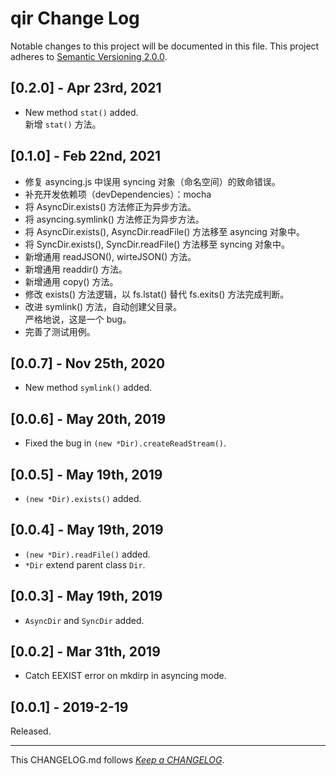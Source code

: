 #   qir Change Log

Notable changes to this project will be documented in this file. This project adheres to [Semantic Versioning 2.0.0](http://semver.org/).

##	[0.2.0] - Apr 23rd, 2021

*	New method `stat()` added.  
	新增 `stat()` 方法。

##	[0.1.0] - Feb 22nd, 2021

*	修复 asyncing.js 中误用 syncing 对象（命名空间）的致命错误。
*	补充开发依赖项（devDependencies）：mocha
*	将 AsyncDir.exists() 方法修正为异步方法。
*	将 asyncing.symlink() 方法修正为异步方法。
*	将 AsyncDir.exists(), AsyncDir.readFile() 方法移至 asyncing 对象中。
*	将 SyncDir.exists(), SyncDir.readFile() 方法移至 syncing 对象中。
*	新增通用 readJSON(), wirteJSON() 方法。
*	新增通用 readdir() 方法。
*	新增通用 copy() 方法。
*	修改 exists() 方法逻辑，以 fs.lstat() 替代 fs.exits() 方法完成判断。
*	改进 symlink() 方法，自动创建父目录。  
	严格地说，这是一个 bug。
*	完善了测试用例。

##  [0.0.7] - Nov 25th, 2020

*   New method `symlink()` added.

##	[0.0.6] - May 20th, 2019

*	Fixed the bug in `(new *Dir).createReadStream()`.

##  [0.0.5] - May 19th, 2019

*   `(new *Dir).exists()` added.

##  [0.0.4] - May 19th, 2019

*   `(new *Dir).readFile()` added.
*   `*Dir` extend parent class `Dir`.

##  [0.0.3] - May 19th, 2019

*   `AsyncDir` and `SyncDir` added.

##  [0.0.2] - Mar 31th, 2019

*   Catch EEXIST error on mkdirp in asyncing mode.

##	[0.0.1] - 2019-2-19

Released.

---
This CHANGELOG.md follows [*Keep a CHANGELOG*](http://keepachangelog.com/).
